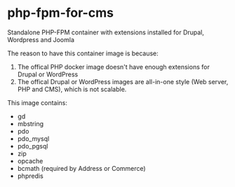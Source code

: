 # php-fpm-for-cms
Standalone PHP-FPM container with extensions installed for Drupal, Wordpress and Joomla

The reason to have this container image is because:

1. The offical PHP docker image doesn't have enough extensions for Drupal or WordPress
2. The offical Drupal or WordPress images are all-in-one style (Web server, PHP and CMS), which is not scalable.

This image contains:

* gd
* mbstring
* pdo
* pdo_mysql
* pdo_pgsql
* zip
* opcache
* bcmath (required by Address or Commerce)
* phpredis
